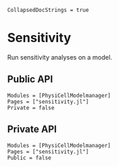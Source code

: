 ```@meta
CollapsedDocStrings = true
```

# Sensitivity

Run sensitivity analyses on a model.

## Public API
```@autodocs
Modules = [PhysiCellModelmanager]
Pages = ["sensitivity.jl"]
Private = false
```

## Private API
```@autodocs
Modules = [PhysiCellModelmanager]
Pages = ["sensitivity.jl"]
Public = false
```